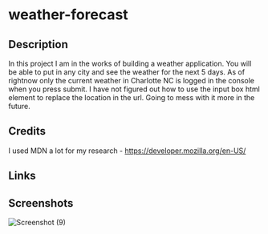 # weather-forecast
## Description
In this project I am in the works of building a weather application. You will be able to put in any city and see the weather for the next 5 days. As of rightnow only the current weather in Charlotte NC is logged in the console when you press submit. I have not figured out how to use the input box html element to replace the location in the url. Going to mess with it more in the future.
## Credits
I used MDN a lot for my research - 
https://developer.mozilla.org/en-US/

## Links

## Screenshots
![Screenshot (9)](https://github.com/wesleylocklair/weather-forecast/assets/171185367/81b68133-5076-4927-b537-7b49ec021b67)

